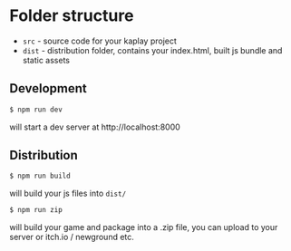 # Folder structure

- `src` - source code for your kaplay project
- `dist` - distribution folder, contains your index.html, built js bundle and static assets

## Development

```sh
$ npm run dev
```

will start a dev server at http://localhost:8000

## Distribution

```sh
$ npm run build
```

will build your js files into `dist/`

```sh
$ npm run zip
```

will build your game and package into a .zip file, you can upload to your server or itch.io / newground etc.
